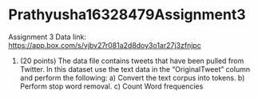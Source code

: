 # Prathyusha16328479Assignment3
Assignment 3
Data link: https://app.box.com/s/vjbv27r081a2d8doy3o1ar27j3zfnjpc
1) (20 points) The data file contains tweets that have been pulled from Twitter. In this dataset
use the text data in the “OriginalTweet” column and perform the following:
a) Convert the text corpus into tokens.
b) Perform stop word removal.
c) Count Word frequencies
